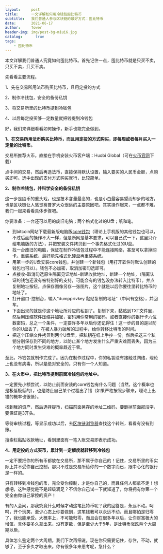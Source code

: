 ```yaml
---
layout:     post
title:      一文详解如何用冷钱包囤比特币
subtitle:   我们普通人参与区块链的最好方式：囤比特币
date:       2021-06-17
author:     Tower
header-img: img/post-bg-miui6.jpg
catalog: 	  true
tags:
    - 囤比特币
---
```


本文详解我们普通人究竟如何囤比特币。首先记住一点，囤比特币就是只买不卖，只买不卖，只买不卖。

 

先看看主要流程。 

1、先在交易所用法币购买比特币，且用定投的方式

2、制作冷钱包，安全的备份私钥

3、将交易所里的比特币提到冷钱包

4、以后每定投买够一定数量就把钱提到冷钱包

 

好，我们来详细看看如何操作，新手也能完全做到。

 

**1、在交易所用法币购买比特币，而且用定投的方式购买，即每周或者每月买入一定量的比特币。**

交易所推荐火币，直接在手机安装火币客户端：Huobi Global（可在[火币官网](https://www.huobi.af/zh-cn/topic/invited/?invite_code=a6v65&t=1623914160063)下载）

点中间的交易，然后再选法币，直接保持默认设置，输入要买的人民币金额，点购买即可。选中出现的支付方式购买就行，比较简单。

 

**2、制作冷钱包，并科学安全的备份私钥**

这一步是囤币的重头戏，也是技术含量最高的，也是小白最容易望而却步的地方，也是区块链让人感觉离普罗大众很远的主要原因吧。其实操作起来，一点都不难，我们一起来看看具体步骤吧。

你要准备：一台还可以用的废旧电脑；两个格式化过的U盘；纸和笔。

- 到bitcoin网站下载最新版电脑版[core钱包](https://bitcoin.org/zh_CN/download)（理论上手机版的其他钱包也可以，不过后面的操作不大一样，但是断网是基本要求，可以自己试一下，这里只介绍电脑版的方法），并把安装文件拷贝到一个事先格式化过的U盘。
- 找一台废旧的电脑，保证在制作冷钱包过程中不能连接网络，甚至可以拿掉网卡。重装系统，最好能先格式化硬盘再重装系统。
- 用第一步的U盘安装core钱包，并创建一个新钱包（用打开软件时默认创建的钱包也可以）。钱包不必加密，取消加密勾选即可。
- 点接收-取消勾选原生隔离见证地址-新建收款地址，新建一个地址，（隔离认证的钱包还没有被特别好的支持，可能会有的钱包没办法转入比特币），并点复制地址按钮。点保存图像另存一张图片，这个就是以后你要往里转比特币的地址了。
- 打开窗口-控制台，输入“dumpprivkey 黏贴复制的地址”（中间有空格），并回车。
- 下面出现的就是你这个地址所对应的私钥了。复制下来，黏贴到TXT文件里，然后用压缩软件压缩并加密，密码用你常用的密码，或者直接你的银行卡六位数密码，总之一个条件，一定要许多年以后你还记得住！这一步的目的是以防你的U盘丢了，在被人暴力破解的过程中，给你转移比特币的时间。
- 把这个压缩文件拷贝到两个U盘里，把私钥在纸上手抄一份。然后把这三个私钥分别保存到不同的地方，以防止某个地方发生什么严重灾难而丢失，因为三个地方同时发生灾难的概率趋近于零。

至此，冷钱包就制作完成了。因为在制作过程中，你的私钥没有接触过网络，理论上也没有病毒，所以是绝对安全的，只有你一个人知道。

 

**3、在火币中，把比特币提到前面冷钱包的地址中。**

一定要先小额尝试，以防止前面安装的core钱包有什么问题（当然，这个概率也是极低极低的），也是防止自己某个过程出了错（如果严格按照步骤来，理论上出错的概率也很低）。

找到我的资产，然后选择提币，扫描前面另存的地址二维码，要删掉前面那段字，要保证是3开头。

等待审核过程，等显示成功以后，去[区块链浏览器](https://www.blockchain.com/explorer)查找这个转账，看看有没有到账。

搜索栏黏贴收款地址，看到里面有一笔入账交易即表示成功。

 

**4、用定投的方式买币，累计到一定额度就转移到冷钱包**

一定不要把你的所有币都放在交易所，那不属于你自己的！记住，交易所里的币实际上并不受你自己控制，那只不过是交易所给你的一个数字而已，跟中心化的银行是一样的。

只有转移到冷钱包的币，完全受你控制，才是你自己的，而且任何人都拿不走！想想吧，这种感觉是不是超级满足？不信你自己试一下就知道了，你将拥有你第一个完全由你自己掌控的资产！

 

有的人会问，那我究竟什么时候才动这笔比特币呢？我的回答是，永远不动。呵呵，开个玩笑，至少心态上你要做到，这笔钱我可以永远不动，而且哪怕是归零了，我也能承受。大概率上，不可能归零，而且会在很多年以后，让你财富极大的增值，具体要多久拿出来，没有定数，但是至少大于5年，是比特币涨跌两个大周期以后。

具体怎么鉴定两个大周期，我们下次再细说，现在你只需要记住，存住，不动，就够了，至于多久才取出来，你有很多年来思考呢，急什么？
